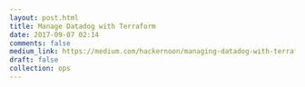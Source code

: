 ```yaml
---
layout: post.html
title: Manage Datadog with Terraform
date: 2017-09-07 02:14
comments: false
medium_link: https://medium.com/hackernoon/managing-datadog-with-terraform-89abe0eb62f5
draft: false
collection: ops
---
```

